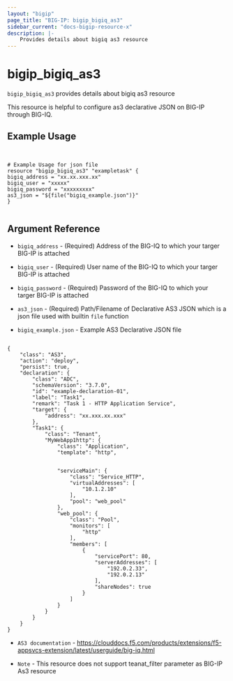 ```yaml
---
layout: "bigip"
page_title: "BIG-IP: bigip_bigiq_as3"
sidebar_current: "docs-bigip-resource-x"
description: |-
    Provides details about bigiq as3 resource
---
```


# bigip_bigiq_as3

`bigip_bigiq_as3` provides details about bigiq as3 resource

This resource is helpful to configure as3 declarative JSON on BIG-IP through BIG-IQ.

## Example Usage 

```hcl


# Example Usage for json file
resource "bigip_bigiq_as3" "exampletask" {
bigiq_address = "xx.xx.xxx.xx"
bigiq_user = "xxxxx"
bigiq_password = "xxxxxxxxx"
as3_json = "${file("bigiq_example.json")}"
}


```

## Argument Reference


* `bigiq_address` - (Required) Address of the BIG-IQ to which your targer BIG-IP is attached

* `bigiq_user` - (Required) User name  of the BIG-IQ to which your targer BIG-IP is attached

* `bigiq_password` - (Required) Password of the BIG-IQ to which your targer BIG-IP is attached

* `as3_json` - (Required) Path/Filename of Declarative AS3 JSON which is a json file used with builtin ```file``` function

* `bigiq_example.json` - Example  AS3 Declarative JSON file

```hcl

{
    "class": "AS3",
    "action": "deploy",
    "persist": true,
    "declaration": {
        "class": "ADC",
        "schemaVersion": "3.7.0",
        "id": "example-declaration-01",
        "label": "Task1",
        "remark": "Task 1 - HTTP Application Service",
        "target": {
            "address": "xx.xxx.xx.xxx"
        },
        "Task1": {
            "class": "Tenant",
            "MyWebApp1http": {
                "class": "Application",
                "template": "http",


                "serviceMain": {
                    "class": "Service_HTTP",
                    "virtualAddresses": [
                        "10.1.2.10"
                    ],
                    "pool": "web_pool"
                },
                "web_pool": {
                    "class": "Pool",
                    "monitors": [
                        "http"
                    ],
                    "members": [
                        {
                            "servicePort": 80,
                            "serverAddresses": [
                                "192.0.2.33",
                                "192.0.2.13"
                            ],
                            "shareNodes": true
                        }
                    ]
                }
            }
        }
    }
}

```

* `AS3 documentation` - https://clouddocs.f5.com/products/extensions/f5-appsvcs-extension/latest/userguide/big-iq.html

* `Note` - This resource does not support teanat_filter parameter as BIG-IP As3 resource
